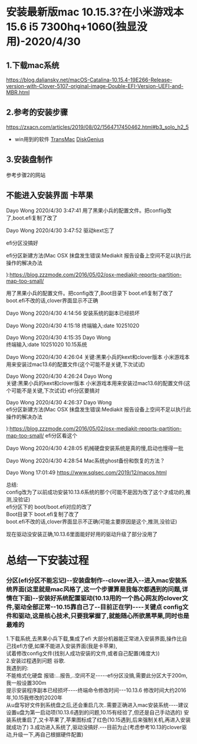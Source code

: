# 安装最新版mac 10.15.3?在小米游戏本15.6 i5 7300hq+1060(独显没用)-2020/4/30
## 1.下载mac系统
https://blog.daliansky.net/macOS-Catalina-10.15.4-19E266-Release-version-with-Clover-5107-original-image-Double-EFI-Version-UEFI-and-MBR.html

## 2.参考的安装步骤
https://zxacn.com/articles/2019/08/02/1564717450462.html#b3_solo_h2_5
- win用到的软件
[TransMac]()
[DiskGenius]()

## 3.安装盘制作
参考步骤2的网站

## 不能进入安装界面 卡苹果
Dayo Wong 2020/4/30 3:47:41
用了黑果小兵的配置文件。把conflig改了,boot.efi复制了改了

Dayo Wong 2020/4/30 3:47:52
驱动kext忘了

efi分区没搞好

efi分区新建方法(Mac OSX 抹盘发生错误:Mediakit 报告设备上空间不足以执行此操作的解决办法

):https://blog.zzzmode.com/2016/05/02/osx-mediakit-reports-partition-map-too-small/

用了黑果小兵的配置文件。把config改了,Boot目录下 boot.efi复制了改了
boot.efi不改的话,clover界面显示不正确

Dayo Wong 2020/4/30 4:14:56
安装系统的副本已经损坏

Dayo Wong 2020/4/30 4:15:18
终端输入:date 10251020

Dayo Wong 2020/4/30 4:15:35
Dayo Wong  
终端输入:date 10251020
10.15系统

Dayo Wong 2020/4/30 4:26:04
关键:黑果小兵的kext和clover版本 小米游戏本用来安装过mac13.6的配置文件(这个可能不是关键,下次试试)

Dayo Wong 2020/4/30 4:26:24
Dayo Wong  
关键:黑果小兵的kext和clover版本 小米游戏本用来安装过mac13.6的配置文件(这个可能不是关键,下次试试)
efi分区要搞对

Dayo Wong 2020/4/30 4:26:37
Dayo Wong  
efi分区新建方法(Mac OSX 抹盘发生错误:Mediakit 报告设备上空间不足以执行此操作的解决办法

):https://blog.zzzmode.com/2016/05/02/osx-mediakit-reports-partition-map-too-small/
efi分区看这个

Dayo Wong 2020/4/30 4:28:05
机械硬盘安装系统是真的慢,启动也慢得一批

Dayo Wong 2020/4/30 4:28:54
Mac系统ghost备份和恢复的方法？

Dayo Wong  17:01:49
https://www.sqlsec.com/2019/12/macos.html

总结:   
config改为了以前成功安装10.13.6系统的那个(可能不是因为改了这个才成功的,推测,没验证)  
efi分区下的 boot/boot.efi对应的改了  
Boot目录下 boot.efi复制了改了  
boot.efi不改的话,clover界面显示不正确(可能主要原因是这个,推测,没验证)  

现在驱动没安装正确,10.13.6里面能好好用的驱动升级了部分没用了  

# 总结一下安装过程
### 分区(efi分区不能忘记)--安装盘制作--clover进入--进入mac安装系统界面(这里就是mac风格了,这一个步骤算是我每次都遇到的问题,详情在下面)--安装好系统配置驱动(10.13用的一个热心网友的clover文件,驱动全部正常--10.15靠自己了--目前正在学)----关键点 config文件和驱动,这是核心技术,只要我掌握了,就能随心所欲黑苹果,同时也是最难的 
1.下载系统,去黑果小兵下载,集成了efi 大部分机器能正常进入安装界面,操作比自己找efi方便,如果不能进入安装界面(我是卡苹果),  
试着修改config文件(找别人成功安装的文件,或者自己配置(难度大))  
2.安装过程遇到问题 谷歌.  
我遇到的:  
不能格式化硬盘 报错:...报告,..空间不足-----efi分区没搞,需要此分区大于200m,我一般设置300m   
提示安装程序副本已经损坏----终端命令修改时间---10.13.6 修改时间大约2016年,10.15我修改的2020年  
从u盘写好文件到系统盘之后,还会重启几次..需要正确进入mac安装系统----建议设置u盘为第一启动项(10.13.6遇到的问题,10.15有经验了,但还是自己手动选的)
安装系统重启了,又卡苹果了,苹果图标成了红色(10.15遇到,后来强制关机,再进入安装就成功了)
3.成功进入系统了,驱动没搞好.---目前为止(考虑参考10.13的clover驱动,升级一下,再自己根据硬件配置)





